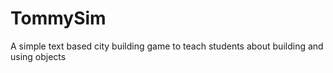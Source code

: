 # TommySim
A  simple text based city building game to teach students about building and using objects

